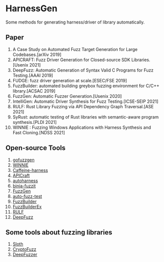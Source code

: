 # HarnessGen
Some methods for generating harness/driver of library automatically.

## Paper

1. A Case Study on Automated Fuzz Target Generation for Large Codebases.[arXiv 2019]
2. APICRAFT: Fuzz Driver Generation for Closed-source SDK Libraries.[Usenix 2021]
3. DeepFuzz: Automatic Generation of Syntax Valid C Programs for Fuzz Testing.[AAAI 2019]
4. FUDGE: fuzz driver generation at scale.[ESEC/FSE 2019]
5. FuzzBuilder: automated building greybox fuzzing environment for C/C++ library.[ACSAC 2019]
6. FuzzGen: Automatic Fuzzer Generation.[Usenix 2020]
7. IntelliGen: Automatic Driver Synthesis for Fuzz Testing.[ICSE-SEIP 2021]
8. RULF: Rust Library Fuzzing via API Dependency Graph Traversal.[ASE 2021]
9. SyRust: automatic testing of Rust libraries with semantic-aware program synthesis.[PLDI 2021]
10. WINNIE : Fuzzing Windows Applications with Harness Synthesis and Fast Cloning.[NDSS 2021]

## Open-source Tools

1. [gofuzzgen](https://github.com/kimuson13/gofuzzgen)
2. [WINNIE](https://github.com/sslab-gatech/winnie)
3. [Caffeine-harness](https://github.com/insufficiently-caffeinated/fuzzing-harnesses)
4. [APICraft](https://github.com/occia/apicraft)
5. [autoharness](https://github.com/parikhakshat/autoharness)
6. [binja-fuzzit](https://github.com/bsw4p/binja-fuzzit)
7. [FuzzGen](https://github.com/HexHive/FuzzGen)
8. [auto-fuzz-test](https://github.com/rust-fuzz/auto-fuzz-test)
9. [FuzzBuilder](https://github.com/hksecurity/FuzzBuilder)
10. [FuzzBuilderEx](https://github.com/kppw99/FuzzBuilderEx)
11. [RULF](https://github.com/Artisan-Lab/RULF)
12. [DeepFuzz](https://github.com/BambooL/DeepFuzz-AAAI-19)

## Some tools about fuzzing libraries

1. [Sloth](https://github.com/ant4g0nist/Sloth)
2. [CryptoFuzz](https://github.com/guidovranken/cryptofuzz)
3. [DeepFuzzer](https://github.com/G0o9leA1/DeepFuzzer)


